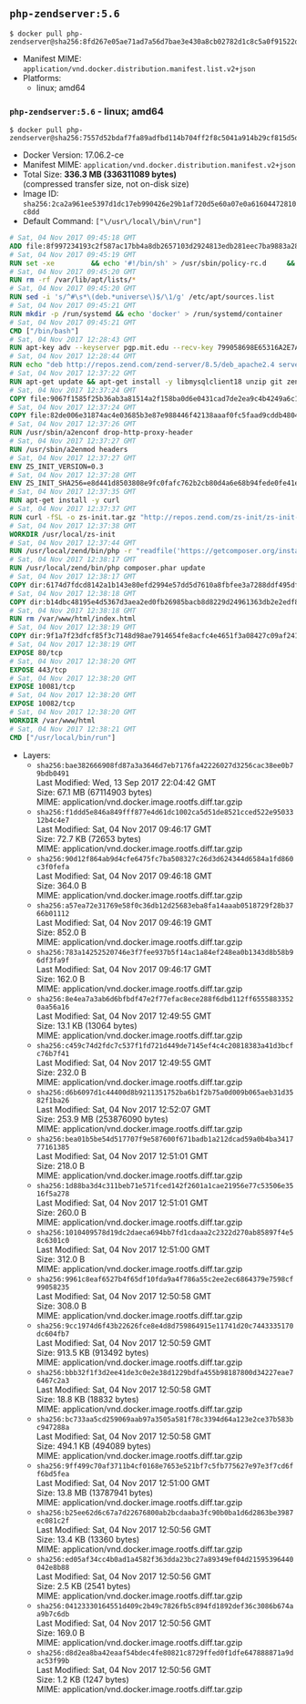 ## `php-zendserver:5.6`

```console
$ docker pull php-zendserver@sha256:8fd267e05ae71ad7a56d7bae3e430a8cb02782d1c8c5a0f91522d7d14aa3e61c
```

-	Manifest MIME: `application/vnd.docker.distribution.manifest.list.v2+json`
-	Platforms:
	-	linux; amd64

### `php-zendserver:5.6` - linux; amd64

```console
$ docker pull php-zendserver@sha256:7557d52bdaf7fa89adfbd114b704ff2f8c5041a914b29cf815d5d219bd685ba6
```

-	Docker Version: 17.06.2-ce
-	Manifest MIME: `application/vnd.docker.distribution.manifest.v2+json`
-	Total Size: **336.3 MB (336311089 bytes)**  
	(compressed transfer size, not on-disk size)
-	Image ID: `sha256:2ca2a961ee5397d1dc17eb990426e29b1af720d5e60a07e0a61604472810c8dd`
-	Default Command: `["\/usr\/local\/bin\/run"]`

```dockerfile
# Sat, 04 Nov 2017 09:45:18 GMT
ADD file:8f997234193c2f587ac17bb4a8db2657103d2924813edb281eec7ba9883a2806 in / 
# Sat, 04 Nov 2017 09:45:19 GMT
RUN set -xe 		&& echo '#!/bin/sh' > /usr/sbin/policy-rc.d 	&& echo 'exit 101' >> /usr/sbin/policy-rc.d 	&& chmod +x /usr/sbin/policy-rc.d 		&& dpkg-divert --local --rename --add /sbin/initctl 	&& cp -a /usr/sbin/policy-rc.d /sbin/initctl 	&& sed -i 's/^exit.*/exit 0/' /sbin/initctl 		&& echo 'force-unsafe-io' > /etc/dpkg/dpkg.cfg.d/docker-apt-speedup 		&& echo 'DPkg::Post-Invoke { "rm -f /var/cache/apt/archives/*.deb /var/cache/apt/archives/partial/*.deb /var/cache/apt/*.bin || true"; };' > /etc/apt/apt.conf.d/docker-clean 	&& echo 'APT::Update::Post-Invoke { "rm -f /var/cache/apt/archives/*.deb /var/cache/apt/archives/partial/*.deb /var/cache/apt/*.bin || true"; };' >> /etc/apt/apt.conf.d/docker-clean 	&& echo 'Dir::Cache::pkgcache ""; Dir::Cache::srcpkgcache "";' >> /etc/apt/apt.conf.d/docker-clean 		&& echo 'Acquire::Languages "none";' > /etc/apt/apt.conf.d/docker-no-languages 		&& echo 'Acquire::GzipIndexes "true"; Acquire::CompressionTypes::Order:: "gz";' > /etc/apt/apt.conf.d/docker-gzip-indexes 		&& echo 'Apt::AutoRemove::SuggestsImportant "false";' > /etc/apt/apt.conf.d/docker-autoremove-suggests
# Sat, 04 Nov 2017 09:45:20 GMT
RUN rm -rf /var/lib/apt/lists/*
# Sat, 04 Nov 2017 09:45:20 GMT
RUN sed -i 's/^#\s*\(deb.*universe\)$/\1/g' /etc/apt/sources.list
# Sat, 04 Nov 2017 09:45:21 GMT
RUN mkdir -p /run/systemd && echo 'docker' > /run/systemd/container
# Sat, 04 Nov 2017 09:45:21 GMT
CMD ["/bin/bash"]
# Sat, 04 Nov 2017 12:28:43 GMT
RUN apt-key adv --keyserver pgp.mit.edu --recv-key 799058698E65316A2E7A4FF42EAE1437F7D2C623
# Sat, 04 Nov 2017 12:28:44 GMT
RUN echo "deb http://repos.zend.com/zend-server/8.5/deb_apache2.4 server non-free" >> /etc/apt/sources.list.d/zend-server.list
# Sat, 04 Nov 2017 12:37:22 GMT
RUN apt-get update && apt-get install -y libmysqlclient18 unzip git zend-server-php-5.6 && /usr/local/zend/bin/zendctl.sh stop
# Sat, 04 Nov 2017 12:37:24 GMT
COPY file:9067f1585f25b36ab3a81514a2f158ba0d6e0431cad7de2ea9c4b4249a6c134f in /etc/ 
# Sat, 04 Nov 2017 12:37:24 GMT
COPY file:82de006e31874ac4e03685b3e87e988446f42138aaaf0fc5faad9cddb48040ba in /etc/apache2/conf-available 
# Sat, 04 Nov 2017 12:37:26 GMT
RUN /usr/sbin/a2enconf drop-http-proxy-header
# Sat, 04 Nov 2017 12:37:27 GMT
RUN /usr/sbin/a2enmod headers
# Sat, 04 Nov 2017 12:37:27 GMT
ENV ZS_INIT_VERSION=0.3
# Sat, 04 Nov 2017 12:37:28 GMT
ENV ZS_INIT_SHA256=e8d441d8503808e9fc0fafc762b2cb80d4a6e68b94fede0fe41efdeac10800cb
# Sat, 04 Nov 2017 12:37:35 GMT
RUN apt-get install -y curl
# Sat, 04 Nov 2017 12:37:37 GMT
RUN curl -fSL -o zs-init.tar.gz "http://repos.zend.com/zs-init/zs-init-docker-${ZS_INIT_VERSION}.tar.gz"     && echo "${ZS_INIT_SHA256} *zs-init.tar.gz" | sha256sum -c -     && mkdir /usr/local/zs-init     && tar xzf zs-init.tar.gz --strip-components=1 -C /usr/local/zs-init     && rm zs-init.tar.gz
# Sat, 04 Nov 2017 12:37:38 GMT
WORKDIR /usr/local/zs-init
# Sat, 04 Nov 2017 12:37:44 GMT
RUN /usr/local/zend/bin/php -r "readfile('https://getcomposer.org/installer');" | /usr/local/zend/bin/php
# Sat, 04 Nov 2017 12:38:17 GMT
RUN /usr/local/zend/bin/php composer.phar update
# Sat, 04 Nov 2017 12:38:17 GMT
COPY dir:6174d7fdcd8142a1b143e80efd2994e57dd5d7610a8fbfee3a7288ddf495dfdf in /usr/local/bin 
# Sat, 04 Nov 2017 12:38:18 GMT
COPY dir:b14dbc48195e4d5367d3aea2ed0fb26985bacb8d8229d24961363db2e2edf8f0 in /usr/local/zend/var/plugins/ 
# Sat, 04 Nov 2017 12:38:18 GMT
RUN rm /var/www/html/index.html
# Sat, 04 Nov 2017 12:38:19 GMT
COPY dir:9f1a7f23dfcf85f3c7148d98ae7914654fe8acfc4e4651f3a08427c09af24198 in /var/www/html 
# Sat, 04 Nov 2017 12:38:19 GMT
EXPOSE 80/tcp
# Sat, 04 Nov 2017 12:38:20 GMT
EXPOSE 443/tcp
# Sat, 04 Nov 2017 12:38:20 GMT
EXPOSE 10081/tcp
# Sat, 04 Nov 2017 12:38:20 GMT
EXPOSE 10082/tcp
# Sat, 04 Nov 2017 12:38:20 GMT
WORKDIR /var/www/html
# Sat, 04 Nov 2017 12:38:21 GMT
CMD ["/usr/local/bin/run"]
```

-	Layers:
	-	`sha256:bae382666908fd87a3a3646d7eb7176fa42226027d3256cac38ee0b79bdb0491`  
		Last Modified: Wed, 13 Sep 2017 22:04:42 GMT  
		Size: 67.1 MB (67114903 bytes)  
		MIME: application/vnd.docker.image.rootfs.diff.tar.gzip
	-	`sha256:f1ddd5e846a849fff877e4d61dc1002ca5d51de8521cced522e9503312b4c4e7`  
		Last Modified: Sat, 04 Nov 2017 09:46:17 GMT  
		Size: 72.7 KB (72653 bytes)  
		MIME: application/vnd.docker.image.rootfs.diff.tar.gzip
	-	`sha256:90d12f864ab9d4cfe6475fc7ba508327c26d3d624344d6584a1fd860c3f0fefa`  
		Last Modified: Sat, 04 Nov 2017 09:46:18 GMT  
		Size: 364.0 B  
		MIME: application/vnd.docker.image.rootfs.diff.tar.gzip
	-	`sha256:a57ea72e31769e58f0c36db12d25683eba8fa14aaab0518729f28b3766b01112`  
		Last Modified: Sat, 04 Nov 2017 09:46:19 GMT  
		Size: 852.0 B  
		MIME: application/vnd.docker.image.rootfs.diff.tar.gzip
	-	`sha256:783a14252520746e3f7fee937b5f14ac1a84ef248ea0b1343d8b58b96df3fa9f`  
		Last Modified: Sat, 04 Nov 2017 09:46:17 GMT  
		Size: 162.0 B  
		MIME: application/vnd.docker.image.rootfs.diff.tar.gzip
	-	`sha256:8e4ea7a3ab6d6bfbdf47e2f77efac8ece288f6dbd112ff65558833520aa56a16`  
		Last Modified: Sat, 04 Nov 2017 12:49:55 GMT  
		Size: 13.1 KB (13064 bytes)  
		MIME: application/vnd.docker.image.rootfs.diff.tar.gzip
	-	`sha256:c459c74d2fdc7c537f1fd721d449de7145ef4c4c20818383a41d3bcfc76b7f41`  
		Last Modified: Sat, 04 Nov 2017 12:49:55 GMT  
		Size: 232.0 B  
		MIME: application/vnd.docker.image.rootfs.diff.tar.gzip
	-	`sha256:d6b6097d1c44400d8b9211351752ba6b1f2b75a0d009b065aeb31d3582f1ba26`  
		Last Modified: Sat, 04 Nov 2017 12:52:07 GMT  
		Size: 253.9 MB (253876090 bytes)  
		MIME: application/vnd.docker.image.rootfs.diff.tar.gzip
	-	`sha256:bea01b5be54d517707f9e587600f671badb1a212dcad59a0b4ba341777161385`  
		Last Modified: Sat, 04 Nov 2017 12:51:01 GMT  
		Size: 218.0 B  
		MIME: application/vnd.docker.image.rootfs.diff.tar.gzip
	-	`sha256:1d88ba3d4c311beb71e571fced142f2601a1cae21956e77c53506e3516f5a278`  
		Last Modified: Sat, 04 Nov 2017 12:51:01 GMT  
		Size: 260.0 B  
		MIME: application/vnd.docker.image.rootfs.diff.tar.gzip
	-	`sha256:1010409578d19dc2daeca694bb7fd1cdaaa2c2322d270ab85897f4e58c6301c0`  
		Last Modified: Sat, 04 Nov 2017 12:51:00 GMT  
		Size: 312.0 B  
		MIME: application/vnd.docker.image.rootfs.diff.tar.gzip
	-	`sha256:9961c8eaf6527b4f65df10fda9a4f786a55c2ee2ec6864379e7598cf99058235`  
		Last Modified: Sat, 04 Nov 2017 12:50:58 GMT  
		Size: 308.0 B  
		MIME: application/vnd.docker.image.rootfs.diff.tar.gzip
	-	`sha256:9cc1974d6f43b22626fce8e4d8d759864915e11741d20c7443335170dc604fb7`  
		Last Modified: Sat, 04 Nov 2017 12:50:59 GMT  
		Size: 913.5 KB (913492 bytes)  
		MIME: application/vnd.docker.image.rootfs.diff.tar.gzip
	-	`sha256:bbb32f1f3d2ee41de3c0e2e38d1229bdfa455b98187800d34227eae76467c2a3`  
		Last Modified: Sat, 04 Nov 2017 12:50:58 GMT  
		Size: 18.8 KB (18832 bytes)  
		MIME: application/vnd.docker.image.rootfs.diff.tar.gzip
	-	`sha256:bc733aa5cd259069aab97a3505a581f78c3394d64a123e2ce37b583bc947288a`  
		Last Modified: Sat, 04 Nov 2017 12:50:58 GMT  
		Size: 494.1 KB (494089 bytes)  
		MIME: application/vnd.docker.image.rootfs.diff.tar.gzip
	-	`sha256:9ff499c70af3711b4cf0168e7653e521bf7c5fb775627e97e3f7cd6ff6bd5fea`  
		Last Modified: Sat, 04 Nov 2017 12:51:00 GMT  
		Size: 13.8 MB (13787941 bytes)  
		MIME: application/vnd.docker.image.rootfs.diff.tar.gzip
	-	`sha256:b25ee62d6c67a7d22676800ab2bcdaaba3fc90b0ba1d6d2863be3987ec081c2f`  
		Last Modified: Sat, 04 Nov 2017 12:50:56 GMT  
		Size: 13.4 KB (13360 bytes)  
		MIME: application/vnd.docker.image.rootfs.diff.tar.gzip
	-	`sha256:ed05af34cc4b0ad1a4582f363dda23bc27a89349ef04d21595396440042e8b88`  
		Last Modified: Sat, 04 Nov 2017 12:50:56 GMT  
		Size: 2.5 KB (2541 bytes)  
		MIME: application/vnd.docker.image.rootfs.diff.tar.gzip
	-	`sha256:04123330164551d409c2b49c7826fb5c894fd1892def36c3086b674aa9b7c6db`  
		Last Modified: Sat, 04 Nov 2017 12:50:56 GMT  
		Size: 169.0 B  
		MIME: application/vnd.docker.image.rootfs.diff.tar.gzip
	-	`sha256:d8d2ea8ba42eaaf54bdec4fe80821c8729ffed0f1dfe647888871a9dac53f99b`  
		Last Modified: Sat, 04 Nov 2017 12:50:56 GMT  
		Size: 1.2 KB (1247 bytes)  
		MIME: application/vnd.docker.image.rootfs.diff.tar.gzip
